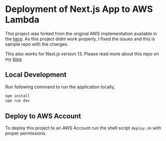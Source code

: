 # Deployment of Next.js App to AWS Lambda

This project was forked from the original AWS implementation available in the [here](https://github.com/aws-samples/aws-lambda-nextjs.git). As this project didnt work properly, I fixed the issues and this is sample repo with the changes. 

This also works for Next.js version 13. Please read more about this repo on my [blog](https://towardsserverless.com/articles/deploy-nextjs-to-aws-lambda-using-aws-sam)

## Local Development
Run following command to run the application locally,

```sh
npm install
npm run dev
```


## Deploy to AWS Account

To deploy this project to an AWS Account run the shell script `deploy.sh` with proper permissions.
